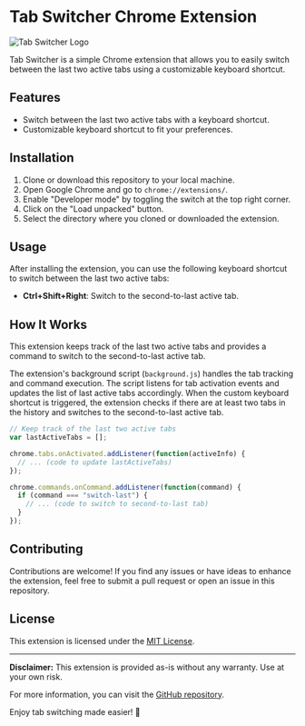# Tab Switcher Chrome Extension

![Tab Switcher Logo](icon.png)

Tab Switcher is a simple Chrome extension that allows you to easily switch between the last two active tabs using a customizable keyboard shortcut.

## Features

- Switch between the last two active tabs with a keyboard shortcut.
- Customizable keyboard shortcut to fit your preferences.

## Installation

1. Clone or download this repository to your local machine.
2. Open Google Chrome and go to `chrome://extensions/`.
3. Enable "Developer mode" by toggling the switch at the top right corner.
4. Click on the "Load unpacked" button.
5. Select the directory where you cloned or downloaded the extension.

## Usage

After installing the extension, you can use the following keyboard shortcut to switch between the last two active tabs:

- **Ctrl+Shift+Right**: Switch to the second-to-last active tab.

## How It Works

This extension keeps track of the last two active tabs and provides a command to switch to the second-to-last active tab.

The extension's background script (`background.js`) handles the tab tracking and command execution. The script listens for tab activation events and updates the list of last active tabs accordingly. When the custom keyboard shortcut is triggered, the extension checks if there are at least two tabs in the history and switches to the second-to-last active tab.

```javascript
// Keep track of the last two active tabs
var lastActiveTabs = [];

chrome.tabs.onActivated.addListener(function(activeInfo) {
  // ... (code to update lastActiveTabs)
});

chrome.commands.onCommand.addListener(function(command) {
  if (command === "switch-last") {
    // ... (code to switch to second-to-last tab)
  }
});
```

## Contributing

Contributions are welcome! If you find any issues or have ideas to enhance the extension, feel free to submit a pull request or open an issue in this repository.

## License

This extension is licensed under the [MIT License](LICENSE).

---

**Disclaimer:** This extension is provided as-is without any warranty. Use at your own risk.

For more information, you can visit the [GitHub repository](https://github.com/your-username/tab-switcher-extension).

Enjoy tab switching made easier! 🚀
